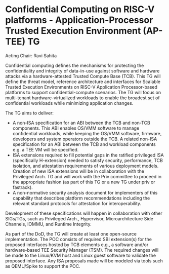# Confidential Computing on RISC-V platforms - Application-Processor Trusted Execution Environment (AP-TEE) TG

Acting Chair: Ravi Sahita

Confidential computing defines the mechanisms for protecting the confidentiality and integrity of data-in-use against software and hardware attacks via a hardware-attested Trusted Compute Base (TCB). This TG will define the threat model, reference architecture and interfaces for Scalable Trusted Execution Environments on RISC-V Application Processor-based platforms to support confidential-compute scenarios. The TG will focus on multi-tenant hardware-virtualized workloads to enable the broadest set of confidential workloads while minimizing application changes.  

The TG aims to deliver: 
* A non-ISA specification for an ABI between the TCB and non-TCB components. This ABI enables OS/VMM software to manage confidential workloads, while keeping the OS/VMM software, firmware, developers and system operators outside the TCB.  A related non-ISA specification for an ABI between the TCB and workload components e.g. a TEE VM will be specified. 
*  ISA extensions required to fill potential gaps in the ratified privileged ISA (specifically H-extension) needed to satisfy security, performance, TCB isolation, and attestation requirements of various deployment models. Creation of new ISA extensions will be in collaboration with the Privileged Arch. TG and will work with the Priv committee to proceed in the appropriate fashion (as part of this TG or a new TG under priv or fastrack).
* A non-normative security analysis document for implementers of this capability that describes platform recommendations including the relevant standard protocols for attestation for interoperability.  

Development of these specifications will happen in collaboration with other SIGs/TGs, such as Privileged Arch., Hypervisor, Microarchitecture Side Channels, IOMMU, and Runtime Integrity.

As part of the DoD, the TG will create at least one open-source implementation. The POC consists of required SBI extension(s) for the proposed interfaces hosted by TCB elements e.g., a software and/or hardware-based TEE Security Manager (TSM). The required changes will be made to the Linux/KVM host and Linux guest software to validate the proposed interface. Any ISA proposals made will be modeled via tools such as QEMU/Spike to support the POC.
